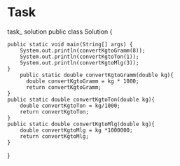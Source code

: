 # Task
task_ solution
public class Solution {

    public static void main(String[] args) {
        System.out.println(convertKgtoGramm(8));
        System.out.println(convertKgtoTon(1));
        System.out.println(convertKgtoMlg(3));
    }
        public static double convertKgtoGramm(double kg){
          double convertKgtoGramm = kg * 1000;
          return convertKgtoGramm;
    }
    public static double convertKgtoTon(double kg){
        double convertKgtoTon = kg/1000;
        return convertKgtoTon;
    }
    public static double convertKgtoMlg(double kg){
        double convertKgtoMlg = kg *1000000;
        return convertKgtoMlg;
    }
}

